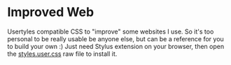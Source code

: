 # Improved Web
Usertyles compatible CSS to "improve" some websites I use. So it's too personal to be really usable be anyone else, but can be a reference for you to build your own :)
Just need Stylus extension on your browser, then open the [styles.user.css](./styles.user.css) raw file to install it.
